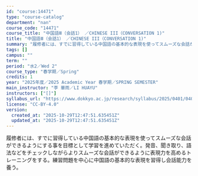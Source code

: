 ```yaml
---
id: "course:14471"
type: "course-catalog"
department: "nan"
course_code: "14471"
course_title: "中国語Ⅲ（会話1） ／CHINESE III（CONVERSATION 1)"
title: "中国語Ⅲ（会話1） ／CHINESE III（CONVERSATION 1)"
summary: "履修者には、すでに習得している中国語の基本的な表現を使ってスムーズな会話ができるようにする事を目標として学習を進めていただく。発音、聞き取り、語法などをチェックしながらよりスムーズな会話ができるように表現力を高めるトレーニングをする。練習問…"
tags: []
campus: ""
term: ""
period: "水2／Wed 2"
course_type: "春学期／Spring"
credits: 1
year: "2025年度／2025 Academic Year 春学期／SPRING SEMESTER"
main_instructor: "李 華雨／LI HUAYU"
instructors: ["[]"]
syllabus_url: "https://www.dokkyo.ac.jp/research/syllabus/2025/0401/0401_14471_ja_JP.html"
license: "CC-BY-4.0"
version:
  created_at: "2025-10-29T12:47:51.635451Z"
  updated_at: "2025-10-29T12:47:51.635451Z"
---
```

履修者には、すでに習得している中国語の基本的な表現を使ってスムーズな会話ができるようにする事を目標として学習を進めていただく。発音、聞き取り、語法などをチェックしながらよりスムーズな会話ができるように表現力を高めるトレーニングをする。練習問題を中心に中国語の基本的な表現を習得し会話能力を養う。
